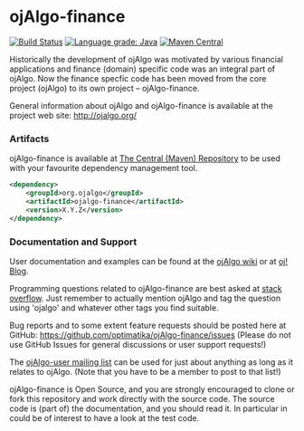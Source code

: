 # ojAlgo-finance
[![Build Status](https://travis-ci.org/optimatika/ojAlgo-finance.svg?branch=master)](https://travis-ci.org/optimatika/ojAlgo-finance) [![Language grade: Java](https://img.shields.io/lgtm/grade/java/g/optimatika/ojAlgo-finance.svg?logo=lgtm&logoWidth=18)](https://lgtm.com/projects/g/optimatika/ojAlgo-finance/context:java) [![Maven Central](https://maven-badges.herokuapp.com/maven-central/org.ojalgo/ojalgo-finance/badge.svg)](https://maven-badges.herokuapp.com/maven-central/org.ojalgo/ojalgo-finance/)

Historically the development of ojAlgo was motivated by various financial applications and finance (domain) specific code was an integral part of ojAlgo. Now the finance specfic code has been moved from the core project (ojAlgo) to its own project – ojAlgo-finance.

General information about ojAlgo and ojAlgo-finance is available at the project web site: http://ojalgo.org/

### Artifacts

ojAlgo-finance is available at [The Central (Maven) Repository](https://search.maven.org/artifact/org.ojalgo/ojalgo-finance) to be used with your favourite dependency management tool.

```xml
<dependency>
    <groupId>org.ojalgo</groupId>
    <artifactId>ojalgo-finance</artifactId>
    <version>X.Y.Z</version>
</dependency>
```

### Documentation and Support

User documentation and examples can be found at the [ojAlgo wiki](https://github.com/optimatika/ojAlgo/wiki/Finance) or at [oj! Blog](https://ojalgo.blogspot.com).

Programming questions related to ojAlgo-finance are best asked at [stack overflow](https://stackoverflow.com/search?tab=relevance&q=ojalgo). Just remember to actually mention ojAlgo and tag the question using 'ojalgo' and whatever other tags you find suitable.

Bug reports and to some extent feature requests should be posted here at GitHub: https://github.com/optimatika/ojAlgo-finance/issues
(Please do not use GitHub Issues for general discussions or user support requests!)

The [ojAlgo-user mailing list](https://sourceforge.net/p/ojalgo/mailman/ojalgo-user/) can be used for just about anything as long as it relates to ojAlgo. (Note that you have to be a member to post to that list!)

ojAlgo-finance is Open Source, and you are strongly encouraged to clone or fork this repository and work directly with the source code. The source code is (part of) the documentation, and you should read it. In particular in could be of interest to have a look at the test code.
